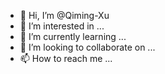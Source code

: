 - 👋 Hi, I’m @Qiming-Xu
- 👀 I’m interested in ...
- 🌱 I’m currently learning ...
- 💞️ I’m looking to collaborate on ...
- 📫 How to reach me ...

<!---
Qiming-Xu/Qiming-Xu is a ✨ special ✨ repository because its `README.md` (this file) appears on your GitHub profile.
You can click the Preview link to take a look at your changes.
--->
